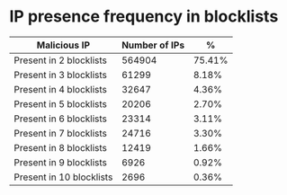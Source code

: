 # IP presence frequency in blocklists
| Malicious IP | Number of IPs | % |
|----|----|----|
| Present in 2 blocklists | 564904 | 75.41% |
| Present in 3 blocklists | 61299 | 8.18% |
| Present in 4 blocklists | 32647 | 4.36% |
| Present in 5 blocklists | 20206 | 2.70% |
| Present in 6 blocklists | 23314 | 3.11% |
| Present in 7 blocklists | 24716 | 3.30% |
| Present in 8 blocklists | 12419 | 1.66% |
| Present in 9 blocklists | 6926 | 0.92% |
| Present in 10 blocklists | 2696 | 0.36% |
